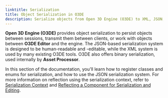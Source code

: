 ```yaml
---
linktitle: Serialization
title: Object Serialization in O3DE
description: Serialize objects from Open 3D Engine (O3DE) to XML, JSON, and other formats for other tools to process, or to load between runtime sessions.
---
```


**Open 3D Engine (O3DE)** provides object serialization to persist objects between sessions, transmit them between clients, or work with objects between **O3DE Editor** and the engine. The JSON-based serialization system is designed to be human-readable and -editable, while the XML system is used by many existing O3DE tools. O3DE also offers binary serialization, used internally by **Asset Processor**.

In this section of the documentation, you'll learn how to register classes and enums for serialization, and how to use the JSON serialization system. For more information on reflection using the serialization context, refer to [Serialization Context](/docs/user-guide/programming/components/reflection/serialization-context/) and [Reflecting a Component for Serialization and Editing](/docs/user-guide/programming/components/reflection/reflecting-for-serialization).
